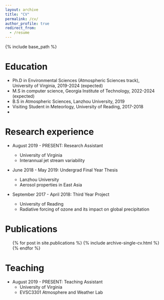 ```yaml
---
layout: archive
title: "CV"
permalink: /cv/
author_profile: true
redirect_from:
  - /resume
---
```


{% include base_path %}

Education
======
* Ph.D in Environmental Sciences (Atmospheric Sciences track), University of Virginia, 2019-2024 (expected)
* M.S in computer science, Georgia Institute of Technology, 2022-2024 (expected)
* B.S in Atmospheric Sciences, Lanzhou University, 2019
* Visiting Student in Meteorlogy, University of Reading, 2017-2018
* 

Research experience
======
* August 2019 - PRESENT: Research Assistant
  * University of Virginia
  * Interannual jet stream variability

* June 2018 - May 2019: Undergrad Final Year Thesis
  * Lanzhou University
  * Aerosol properties in East Asia

* September 2017 - April 2018: Third Year Project
  * University of Reading
  * Radiative forcing of ozone and its impact on global precipitation

Publications
======
  <ul>{% for post in site.publications %}
    {% include archive-single-cv.html %}
  {% endfor %}</ul>
  
Teaching
======
* August 2019 - PRESENT: Teaching Assistant
  * University of Virginia
  * EVSC3301 Atmosphere and Weather Lab
